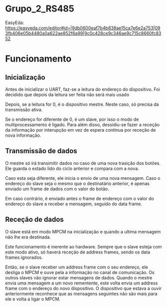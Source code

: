 # Grupo_2_RS485

EasyEda: https://easyeda.com/editor#id=|9db0600eaf7b4b838ae15ca7e6e2a753|093fb406e05b4480a0a622ae852f6a99|9c0c428ce9c346ae9c715c8660fc8352

# Funcionamento

## Inicialização

Antes de inicializar o UART, faz-se a leitura do endereço do dispositivo. Foi decidido que depois da leitura ser feita não será mais usado

Depois, se a leitura for 0, é o dispositivo mestre. Neste caso, só precisa da transmissão ativa.

Se o endereço for diferente de 0, é um slave, por isso o modo de multiprocessamento é ligado. Para além disso, dessidiu-se fazer a receção da informação por interupção em vez de espera continua por receção de nova informação.

## Transmissão de dados

O mestre só irá transimitir dados no caso de uma nova trasição dos botões. Ele guarda o estado lido do ciclo anterior e compara com a nova.

Caso esta seja diferente, ele inicia o envio de uma nova mensagem. Caso o endereço do slave seja o mesmo que o destinatário anterior, é apenas enviado um frame de dados com o valor do botão.

Em caso contrário, é enviado antes o frame de endereço com o valor do endereço do slave a receber a mensagem, seguido do data frame.

## Receção de dados

O slave está em modo MPCM na inicialização e quando a ultima mensagem não lhe era destinada.

Este funcionamento é inerente ao hardware. Sempre que o slave esteja com este modo ativo, só haverá receção de address frames, sendo os data frames ignorados.

Então, se o slave receber um address frame com o seu endereço, ele desliga o MPCM e ouve pela a informação no canal de comunicação. Os outros slaves vão ignorar estar mensagens de dados. Quando o mestre envia uma mensagem a um novo rementente, este volta envia um address frame com o endereço do novo dispositivo. O dispositivo que estava a ouvir anteriormente reconhece que as mensagens seguintes não são mais para ele e volta a ligar o MPCM.